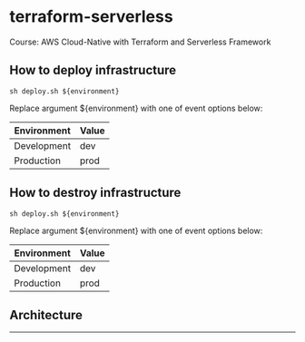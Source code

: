 # terraform-serverless

Course: AWS Cloud-Native with Terraform and Serverless Framework

## How to deploy infrastructure

`sh deploy.sh ${environment}`

Replace argument \${environment} with one of event options below:

| Environment | Value |
| ----------- | ----- |
| Development | dev   |
| Production  | prod  |

## How to destroy infrastructure

`sh deploy.sh ${environment}`

Replace argument \${environment} with one of event options below:

| Environment | Value |
| ----------- | ----- |
| Development | dev   |
| Production  | prod  |

## Architecture

---
